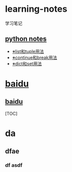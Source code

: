 # learning-notes
 学习笔记

## [python notes](python_notes)
* [※list和tuple用法](python_notes/使用list和tuple.md) 
* [※continue和break用法](python_notes/continue和break用法.md)
* [※dict和set用法](python_notes/dict和set用法.md)


# [baidu](http://www.baidu.com)
## [baidu](http://www.baidu.com)


[TOC]

# da 
## dfae
### df asdf